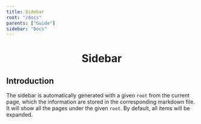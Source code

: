 ```yaml
---
title: Sidebar
root: "/docs"
parents: ["Guide"]
sidebar: "Docs"
---
```

<h1 align="center">
  Sidebar
</h1>

## Introduction

The sidebar is automatically generated with a given `root` from the current page, which the information are stored in the corresponding markdown file. It will show all the pages under the given `root`. By default, all items will be expanded.